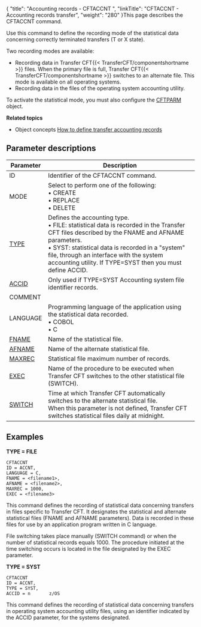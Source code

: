 {
    "title": "Accounting records - CFTACCNT  ",
    "linkTitle": "CFTACCNT - Accounting records transfer",
    "weight": "280"
}<span id="About_CFTACCNT"></span>This page describes the <span id="kanchor47"></span>CFTACCNT command.

Use this command to define the recording mode of the statistical data
concerning correctly terminated transfers (T or X state).

Two recording modes are available:

- Recording data
    in Transfer CFT{{< TransferCFT/componentshortname >}} files. When the primary file is full, Transfer CFT{{< TransferCFT/componentshortname >}}
    switches to an alternate file. This mode is available on all operating
    systems.
- Recording data
    in the files of the operating system accounting utility.

To activate
the statistical mode, you must also configure the [CFTPARM](../../../web_copilot_ui/conf_intro/cftparm)
object.

****Related
topics****

- Object concepts
    [How to define transfer
    accounting records](../../../../admin_intro/admin_config_commands/cftaccnt_concepts)

## Parameter descriptions


| Parameter  | Description  |
| --- | --- |
| ID | Identifier of the CFTACCNT command. |
| MODE  | Select to perform one of the following:<br/> • CREATE<br/> • REPLACE<br/> • DELETE |
| <a href="../../../command_summary/parameter_intro/type#type_CFTACCNT">TYPE</a>  | Defines the accounting type.<br/> • FILE: statistical data is recorded in the Transfer CFT files described by the FNAME and AFNAME parameters.<br/> • SYST: statistical data is recorded in a "system" file, through an interface with the system accounting utility. If TYPE=SYST then you must define ACCID. |
| <a href="../../../command_summary/parameter_intro/accid#accid_CFTACCNT">ACCID</a>  | Only used if TYPE=SYST Accounting system file identifier records. |
| COMMENT  |   |
| LANGUAGE | Programming language of the application using the statistical data recorded.<br/> • COBOL<br/> • C |
| <a href="../../../command_summary/parameter_intro/fname#fname_CFTACCNT">FNAME</a> | Name of the statistical file. |
| <a href="../../../command_summary/parameter_intro/afname#afname_CFTACCNT">AFNAME</a> | Name of the alternate statistical file. |
| <a href="../../../command_summary/parameter_intro/maxrec">MAXREC</a>  | Statistical file maximum number of records. |
| <a href="../../../command_summary/parameter_intro/exec#exec_CFTACCNT">EXEC</a>  | Name of the procedure to be executed when Transfer CFT switches to the other statistical file<br/> (SWITCH). |
| <a href="../../../command_summary/parameter_intro/switch#switch">SWITCH</a>  | Time at which Transfer CFT automatically switches to the alternate statistical file.<br/> When this parameter is not defined, Transfer CFT switches statistical files daily at midnight. |


## Examples

****TYPE = FILE****

```
CFTACCNT
ID = ACCNT,
LANGUAGE = C,
FNAME = <filename1>,
AFNAME = <filename2>,
MAXREC = 1000,
EXEC = <filename3>
```

This command defines the recording of statistical data concerning transfers
in files specific to Transfer CFT. It designates the statistical and alternate
statistical files (FNAME and AFNAME parameters). Data is recorded in these
files for use by an application program written in C language.

File switching takes place manually (SWITCH command) or when the number
of statistical records equals 1000. The procedure initiated at the time
switching occurs is located in the file designated by the EXEC parameter.

****TYPE = SYST****

```
CFTACCNT
ID = ACCNT,
TYPE = SYST,
ACCID = n       z/OS
```

This command defines the recording of statistical data
concerning transfers in operating system accounting utility files, using
an identifier indicated by the ACCID parameter, for the systems designated.

